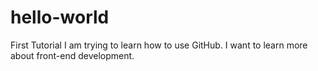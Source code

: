 # hello-world
First Tutorial
I am trying to learn how to use GitHub. I want to learn more about front-end development.
